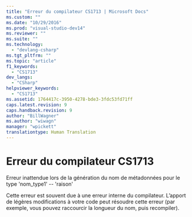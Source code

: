 ```yaml
---
title: "Erreur du compilateur CS1713 | Microsoft Docs"
ms.custom: ""
ms.date: "10/29/2016"
ms.prod: "visual-studio-dev14"
ms.reviewer: ""
ms.suite: ""
ms.technology: 
  - "devlang-csharp"
ms.tgt_pltfrm: ""
ms.topic: "article"
f1_keywords: 
  - "CS1713"
dev_langs: 
  - "CSharp"
helpviewer_keywords: 
  - "CS1713"
ms.assetid: 1764417c-3950-4278-bde3-3fdc53fd71ff
caps.latest.revision: 9
caps.handback.revision: 9
author: "BillWagner"
ms.author: "wiwagn"
manager: "wpickett"
translationtype: Human Translation
---
```

# Erreur du compilateur CS1713
Erreur inattendue lors de la génération du nom de métadonnées pour le type 'nom\_type1' \-\- 'raison'  
  
 Cette erreur est souvent due à une erreur interne du compilateur. L’apport de légères modifications à votre code peut résoudre cette erreur \(par exemple, vous pouvez raccourcir la longueur du nom, puis recompiler\).